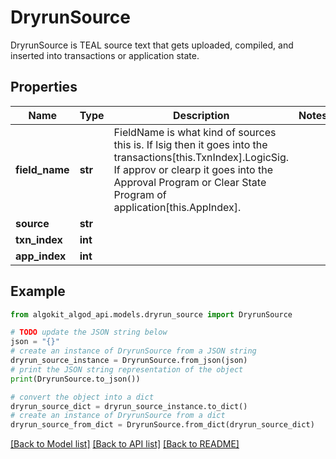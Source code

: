 # DryrunSource

DryrunSource is TEAL source text that gets uploaded, compiled, and inserted into transactions or application state.

## Properties

Name | Type | Description | Notes
------------ | ------------- | ------------- | -------------
**field_name** | **str** | FieldName is what kind of sources this is. If lsig then it goes into the transactions[this.TxnIndex].LogicSig. If approv or clearp it goes into the Approval Program or Clear State Program of application[this.AppIndex]. | 
**source** | **str** |  | 
**txn_index** | **int** |  | 
**app_index** | **int** |  | 

## Example

```python
from algokit_algod_api.models.dryrun_source import DryrunSource

# TODO update the JSON string below
json = "{}"
# create an instance of DryrunSource from a JSON string
dryrun_source_instance = DryrunSource.from_json(json)
# print the JSON string representation of the object
print(DryrunSource.to_json())

# convert the object into a dict
dryrun_source_dict = dryrun_source_instance.to_dict()
# create an instance of DryrunSource from a dict
dryrun_source_from_dict = DryrunSource.from_dict(dryrun_source_dict)
```
[[Back to Model list]](../README.md#documentation-for-models) [[Back to API list]](../README.md#documentation-for-api-endpoints) [[Back to README]](../README.md)


